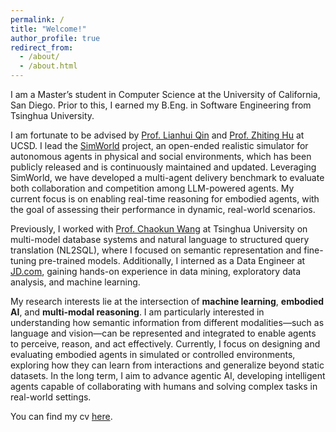 ```yaml
---
permalink: /
title: "Welcome!"
author_profile: true
redirect_from: 
  - /about/
  - /about.html
---
```


I am a Master’s student in Computer Science at the University of California, San Diego. Prior to this, I earned my B.Eng. in Software Engineering from Tsinghua University.

I am fortunate to be advised by [Prof. Lianhui Qin](https://lianhui.ucsd.edu/) and [Prof. Zhiting Hu](https://zhiting.ucsd.edu/) at UCSD. I lead the [SimWorld](https://simworld.org/) project, an open-ended realistic simulator for autonomous agents in physical and social environments, which has been publicly released and is continuously maintained and updated. Leveraging SimWorld, we have developed a multi-agent delivery benchmark to evaluate both collaboration and competition among LLM-powered agents. My current focus is on enabling real-time reasoning for embodied agents, with the goal of assessing their performance in dynamic, real-world scenarios.

Previously, I worked with [Prof. Chaokun Wang](https://wangchaokun.github.io/index.html) at Tsinghua University on multi-model database systems and natural language to structured query translation (NL2SQL), where I focused on semantic representation and fine-tuning pre-trained models. Additionally, I interned as a Data Engineer at [JD.com](https://corporate.jd.com/), gaining hands-on experience in data mining, exploratory data analysis, and machine learning.

My research interests lie at the intersection of **machine learning**, **embodied AI**, and **multi-modal reasoning**. I am particularly interested in understanding how semantic information from different modalities—such as language and vision—can be represented and integrated to enable agents to perceive, reason, and act effectively. Currently, I focus on designing and evaluating embodied agents in simulated or controlled environments, exploring how they can learn from interactions and generalize beyond static datasets. In the long term, I aim to advance agentic AI, developing intelligent agents capable of collaborating with humans and solving complex tasks in real-world settings.

You can find my cv [here](../assets/cv.pdf).
